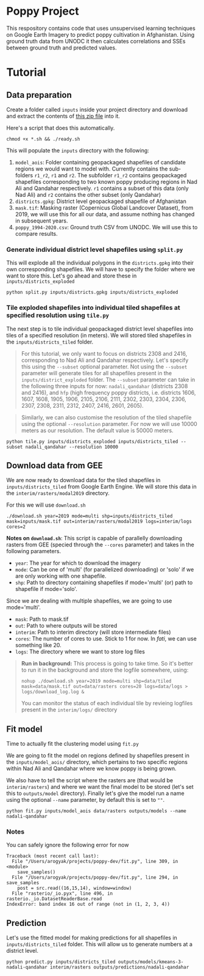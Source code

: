 # Poppy Project

This respository contains code that uses unsupervised learning techniques on Google Earth Imagery to predict poppy cultivation in Afghanistan. Using ground truth data from UNODC it then calculates correlations and SSEs between ground truth and predicted values.

# Tutorial

## Data preparation

Create a folder called `inputs` inside your project directory and download and extract the contents of [this zip file](https://www.dropbox.com/s/uhxwmudndulwb0l/poppy.zip?dl=0) into it.

Here's a script that does this automatically.

```
chmod +x *.sh && ./ready.sh
```

This will populate the `inputs` directory with the following:

1. `model_aois`: Folder containing geopackaged shapefiles of candidate regions we would want to model with. Currently contains the sub-folders `r1_r2`, `r1` and `r2`. The subfolder `r1_r2` contains geopackaged shapefiles corresponding to two known poppy producing regions in Nad Ali and Qandahar respectively. `r1` contains a subset of this data (only Nad Ali) and `r2` contains the other subset (only Qandahar)
2. `districts.gpkg`: District level geopackaged shapefile of Afghanistan
3. `mask.tif`: Masking raster (Copernicus Global Landcover Dataset), from 2019, we will use this for all our data, and assume nothing has changed in subsequent years.
4. `poppy_1994-2020.csv`: Ground truth CSV from UNODC. We will use this to compare results.


### Generate individual district level shapefiles using `split.py`

This will explode all the individual polygons in the `districts.gpkg` into their own corresponding shapefiles. We will have to specify the folder where we want to store this. Let's go ahead and store these in `inputs/districts_exploded`

```
python split.py inputs/districts.gpkg inputs/districts_exploded
```

### Tile exploded shapefiles into individual tiled shapefiles at specified resolution using `tile.py`

The next step is to tile individual geopackaged district level shapefiles into tiles of a specified resolution (in meters). We will stored tiled shapefiles in the `inputs/districts_tiled` folder.

> For this tutorial, we only want to focus on districts 2308 and 2416, corresponding to Nad Ali and Qandahar respectively. Let's specify this using the `--subset` optional parameter. Not using the `--subset` parameter will generate tiles for all shapefiles present in the `inputs/district_exploded` folder. The `--subset` parameter can take in the following three inputs for now: `nadali_qandahar` (districts 2308 and 2416), and `hfp` (high frequency poppy districts, i.e. districts 1606, 1607, 1608, 1905, 1906, 2105, 2106, 2111, 2302, 2303, 2304, 2306, 2307, 2308, 2311, 2312, 2407, 2416, 2601, 2605).  

> Similarly, we can also customise the resolution of the tiled shapefile using the optional `--resolution` parameter. For now we will use 10000 meters as our resolution. The default value is 50000 meters. 

```
python tile.py inputs/districts_exploded inputs/districts_tiled --subset nadali_qandahar --resolution 10000
```

## Download data from GEE
We are now ready to download data for the tiled shapefiles in `inputs/districts_tiled` from Google Earth Engine. We will store this data in the `interim/rasters/modal2019` directory.

For this we will use `download.sh`

```
./download.sh year=2019 mode=multi shp=inputs/districts_tiled mask=inputs/mask.tif out=interim/rasters/modal2019 logs=interim/logs cores=2
```

**Notes on `download.sh`**: This script is capable of parallelly downloading rasters from GEE (specied through the `--cores` parameter) and takes in the following parameters.

- `year`: The year for which to download the imagery
- `mode`: Can be one of 'multi' (for parallelized downloading) or 'solo' if we are only working with one shapefile.
- `shp`: Path to directory containing shapefiles if mode='multi' (or) path to shapefile if mode='solo'.

Since we are dealing with multiple shapefiles, we are going to use mode='multi'.
- `mask`: Path to mask.tif
- `out`: Path to where outputs will be stored
- `interim`: Path to interim directory (will store intermediate files)
- `cores`: The number of cores to use. Stick to 1 for now. In _fati_, we can use something like 20.
- `logs`: The directory where we want to store log files


> **Run in background:** This process is going to take time. So it's better to run it in the background and store the logfile somewhere, using: 
> ```
> nohup ./download.sh year=2019 mode=multi shp=data/tiled mask=data/mask.tif out=data/rasters cores=20 logs=data/logs > logs/download_log.log & 
> ```
> You can monitor the status of each individual tile by revieing logfiles present in the `interim/logs/` directory

## Fit model

Time to actually fit the clustering model using `fit.py`

We are going to fit the model on regions defined by shapefiles present in the `inputs/model_aois/` directory, which pertains to two specific regions within Nad Ali and Qandahar where we know poppy is being grown.

We also have to tell the script where the rasters are (that would be `interim/rasters`) and where we want the final model to be stored (let's set this to `outputs/model` directory). Finally let's give the model run a name using the optional `--name` parameter, by default this is set to `""`.

```
python fit.py inputs/model_aois data/rasters outputs/models --name nadali-qandahar
```

### Notes

You can safely ignore the following error for now

```
Traceback (most recent call last):
  File "/Users/arogyak/projects/poppy-dev/fit.py", line 309, in <module>
    save_samples()
  File "/Users/arogyak/projects/poppy-dev/fit.py", line 294, in save_samples
    post = src.read((16,15,14), window=window)
  File "rasterio/_io.pyx", line 496, in rasterio._io.DatasetReaderBase.read
IndexError: band index 16 out of range (not in (1, 2, 3, 4))
```

## Prediction

Let's use the fitted model for making predictions for all shapefiles in `inputs/districts_tiled` folder. This will allow us to generate numbers at a district level.

```
python predict.py inputs/districts_tiled outputs/models/kmeans-3-nadali-qandahar interim/rasters outputs/predictions/nadali-qandahar
```


